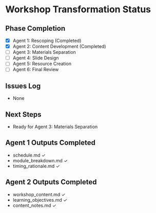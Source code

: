 # Workshop Transformation Status

## Phase Completion
- [x] Agent 1: Rescoping (Completed)
- [x] Agent 2: Content Development (Completed)
- [ ] Agent 3: Materials Separation
- [ ] Agent 4: Slide Design
- [ ] Agent 5: Resource Creation
- [ ] Agent 6: Final Review

## Issues Log
- None

## Next Steps
- Ready for Agent 3: Materials Separation

## Agent 1 Outputs Completed
- schedule.md ✓
- module_breakdown.md ✓
- timing_rationale.md ✓

## Agent 2 Outputs Completed
- workshop_content.md ✓
- learning_objectives.md ✓
- content_notes.md ✓